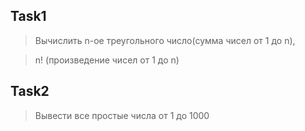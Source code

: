 ## Task1 #

> Вычислить n-ое треугольного число(сумма чисел от 1 до n),

> n! (произведение чисел от 1 до n)

## Task2 #

> Вывести все простые числа от 1 до 1000